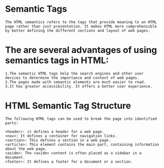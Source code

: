 # Semantic Tags
    The HTML semantics refers to the tags that provide meaning to an HTML page rather than just presentation. It makes HTML more comprehensible by better defining the different sections and layout of web pages.

   # The are several advantages of using semantics tags in HTML:

    1.The semantic HTML tags help the search engines and other user devices to determine the importance and context of web pages.
    2.The pages made with semantic elements are much easier to read.
    3.It has greater accessibility. It offers a better user experience.

# HTML Semantic Tag Structure
    The following HTML tags can be used to break the page into identified parts:

    <header>: it defines a header for a web page.
    <nav>: It defines a container for navigation links.
    <section>: This defines a section in a web page.
    <article>: This element contains the main part, containing information about the web page.
    <aside>: The <aside> content is often placed as a sidebar in a document.
    <footer>: It defines a footer for a document or a section.

